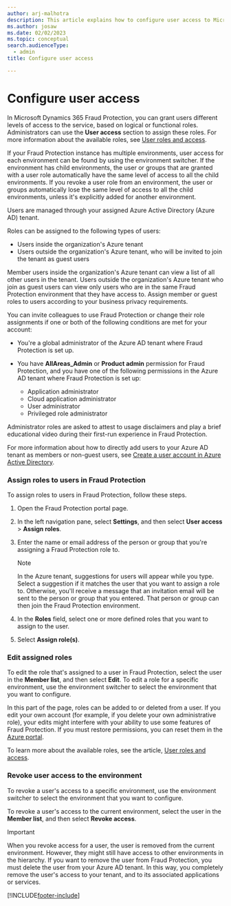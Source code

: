 ```yaml
---
author: arj-malhotra
description: This article explains how to configure user access to Microsoft Dynamics 365 Fraud Protection.
ms.author: josaw
ms.date: 02/02/2023
ms.topic: conceptual
search.audienceType:
  - admin
title: Configure user access

---
```

# Configure user access

In Microsoft Dynamics 365 Fraud Protection, you can grant users different levels of access to the service, based on logical or functional roles. Administrators can use the **User access** section to assign these roles. For more information about the available roles, see [User roles and access](user-roles-access.md).

If your Fraud Protection instance has multiple environments, user access for each environment can be found by using the environment switcher. If the environment has child environments, the user or groups that are granted with a user role automatically have the same level of access to all the child environments. If you revoke a user role from an environment, the user or groups automatically lose the same level of access to all the child environments, unless it's explicitly added for another environment. 

Users are managed through your assigned Azure Active Directory (Azure AD) tenant.

Roles can be assigned to the following types of users:

- Users inside the organization's Azure tenant
- Users outside the organization's Azure tenant, who will be invited to join the tenant as guest users

Member users inside the organization's Azure tenant can view a list of all other users in the tenant. Users outside the organization's Azure tenant who join as guest users can view only users who are in the same Fraud Protection environment that they have access to. Assign member or guest roles to users according to your business privacy requirements.

You can invite colleagues to use Fraud Protection or change their role assignments if one or both of the following conditions are met for your account:

- You're a global administrator of the Azure AD tenant where Fraud Protection is set up. 
- You have **AllAreas_Admin** or **Product admin** permission for Fraud Protection, and you have one of the following permissions in the Azure AD tenant where Fraud Protection is set up: 

    - Application administrator
    - Cloud application administrator
    - User administrator
    - Privileged role administrator

Administrator roles are asked to attest to usage disclaimers and play a brief educational video during their first-run experience in Fraud Protection.

For more information about how to directly add users to your Azure AD tenant as members or non-guest users, see [Create a user account in Azure Active Directory](/azure/active-directory/manage-apps/add-application-portal-assign-users#create-a-user-account).

### Assign roles to users in Fraud Protection

To assign roles to users in Fraud Protection, follow these steps.

1. Open the Fraud Protection portal page.
2. In the left navigation pane, select **Settings**, and then select **User access** > **Assign roles**.
3. Enter the name or email address of the person or group that you're assigning a Fraud Protection role to.

    > [!NOTE]
    > In the Azure tenant, suggestions for users will appear while you type. Select a suggestion if it matches the user that you want to assign a role to. Otherwise, you'll receive a message that an invitation email will be sent to the person or group that you entered. That person or group can then join the Fraud Protection environment.

4. In the **Roles** field, select one or more defined roles that you want to assign to the user.
5. Select **Assign role(s)**.

### Edit assigned roles

To edit the role that's assigned to a user in Fraud Protection, select the user in the **Member list**, and then select **Edit**. To edit a role for a specific environment, use the environment switcher to select the environment that you want to configure. 

In this part of the page, roles can be added to or deleted from a user. If you edit your own account (for example, if you delete your own administrative role), your edits might interfere with your ability to use some features of Fraud Protection. If you must restore permissions, you can reset them in the [Azure portal](https://portal.azure.com/#home).

To learn more about the available roles, see the article, [User roles and access](user-roles-access.md).

### Revoke user access to the environment

To revoke a user's access to a specific environment, use the environment switcher to select the environment that you want to configure. 

To revoke a user's access to the current environment, select the user in the **Member list**, and then select **Revoke access**.

> [!IMPORTANT]
> When you revoke access for a user, the user is removed from the current environment. However, they might still have access to other environments in the hierarchy. If you want to remove the user from Fraud Protection, you must delete the user from your Azure AD tenant. In this way, you completely remove the user's access to your tenant, and to its associated applications or services.

[!INCLUDE[footer-include](includes/footer-banner.md)]
